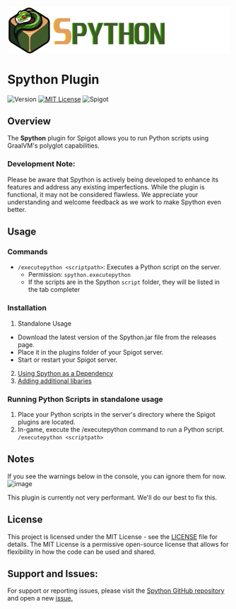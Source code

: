 ![Logo](https://github.com/CptGummiball/Spython/blob/main/logo.png?raw=true)


# Spython Plugin
![Version](https://img.shields.io/badge/v-0.5-blue.svg) [![MIT License](https://img.shields.io/badge/License-MIT-green.svg)](LICENSE) ![Spigot](https://img.shields.io/badge/Spigot-1.20-orange.svg)

## Overview
The **Spython** plugin for Spigot allows you to run Python scripts using GraalVM's polyglot capabilities.
### Development Note:
Please be aware that Spython is actively being developed to enhance its features and address any existing imperfections. While the plugin is functional, it may not be considered flawless. We appreciate your understanding and welcome feedback as we work to make Spython even better.​
## Usage
### Commands
- `/executepython <scriptpath>`: Executes a Python script on the server.
  - Permission: `spython.executepython`
  - If the scripts are in the Spython `script` folder, they will be listed in the tab completer
### Installation
1. Standalone Usage
- Download the latest version of the Spython.jar file from the releases page.
- Place it in the plugins folder of your Spigot server.
- Start or restart your Spigot server.
2. [Using Spython as a Dependency](https://github.com/CptGummiball/Spython/wiki/Using-Spython-as-a-Dependency)
3. [Adding additional libaries](https://github.com/CptGummiball/Spython/wiki/Integrated-Libaries)

### Running Python Scripts in standalone usage
1. Place your Python scripts in the server's directory where the Spigot plugins are located.
2. In-game, execute the /executepython command to run a Python script.
`/executepython <scriptpath>`

## Notes
If you see the warnings below in the console, you can ignore them for now.
![image](https://github.com/CptGummiball/Spython/assets/151415484/d7d4b672-c97f-4f3c-b033-4a11512914c3)

This plugin is currently not very performant. We'll do our best to fix this.

## License

This project is licensed under the MIT License - see the [LICENSE](LICENSE) file for details. The MIT License is a permissive open-source license that allows for flexibility in how the code can be used and shared.

## Support and Issues:

For support or reporting issues, please visit the [Spython GitHub repository](https://github.com/CptGummiball/Spython/) and open a new [issue.](https://github.com/CptGummiball/Spython/issues)
